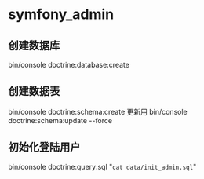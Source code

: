 symfony_admin
=============
创建数据库
-------------
bin/console doctrine:database:create

创建数据表
-------------
bin/console doctrine:schema:create
 更新用
bin/console doctrine:schema:update --force

初始化登陆用户
--------------
bin/console doctrine:query:sql "`cat data/init_admin.sql`"

